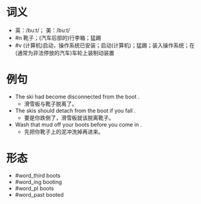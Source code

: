 # 词义
- 英：/buːt/； 美：/buːt/
- #n 靴子；(汽车后部的)行李箱；猛踢
- #v (计算机)启动，操作系统已安装；启动(计算机)；猛踢；装入操作系统；在(通常为非法停放的汽车)车轮上装制动装置
# 例句
- The ski had become disconnected from the boot .
	- 滑雪板与靴子脱离了。
- The skis should detach from the boot if you fall .
	- 要是你跌倒了，滑雪板就该脱离靴子。
- Wash that mud off your boots before you come in .
	- 先把你靴子上的泥冲洗掉再进来。
# 形态
- #word_third boots
- #word_ing booting
- #word_pl boots
- #word_past booted
